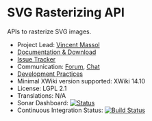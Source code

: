 # SVG Rasterizing API

APIs to rasterize SVG images.

* Project Lead: [Vincent Massol](https://www.xwiki.org/xwiki/bin/view/XWiki/VincentMassol)
* [Documentation & Download](https://extensions.xwiki.org/xwiki/bin/view/Extension/SVG%20Rasterizing%20API)
* [Issue Tracker](https://jira.xwiki.org/browse/SVGRASTER)
* Communication: [Forum](https://dev.xwiki.org/xwiki/bin/view/Community/Discuss), [Chat](https://dev.xwiki.org/xwiki/bin/view/Community/Chat)
* [Development Practices](https://dev.xwiki.org)
* Minimal XWiki version supported: XWiki 14.10
* License: LGPL 2.1
* Translations: N/A
* Sonar Dashboard: [![Status](https://sonarcloud.io/api/project_badges/measure?project=org.xwiki.contrib:svg-rasterizer&metric=alert_status)](https://sonarcloud.io/dashboard?id=org.xwiki.contrib:svg-rasterizer)
* Continuous Integration Status: [![Build Status](https://ci.xwiki.org/buildStatus/icon?job=XWiki%20Contrib/svg-rasterizer/master)](https://ci.xwiki.org/view/Contrib/job/XWiki%20Contrib/job/rss-display/job/master/)
